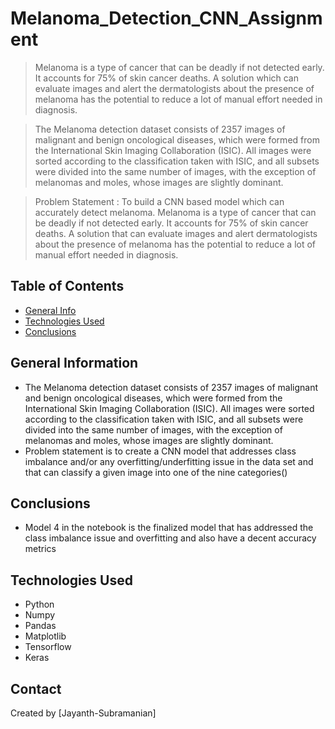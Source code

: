 # Melanoma_Detection_CNN_Assignment
>  Melanoma is a type of cancer that can be deadly if not detected early. It accounts for 75% of skin cancer deaths. A solution which can evaluate images and alert the dermatologists about the presence of melanoma has the potential to reduce a lot of manual effort needed in diagnosis.

>  The Melanoma detection dataset consists of 2357 images of malignant and benign oncological diseases, which were formed from the International Skin Imaging Collaboration (ISIC). All images were sorted according to the classification taken with ISIC, and all subsets were divided into the same number of images, with the exception of melanomas and moles, whose images are slightly dominant.

> Problem Statement : To build a CNN based model which can accurately detect melanoma. Melanoma is a type of cancer that can be deadly if not detected early. It accounts for 75% of skin cancer deaths. A solution that can evaluate images and alert dermatologists about the presence of melanoma has the potential to reduce a lot of manual effort needed in diagnosis.

## Table of Contents
* [General Info](#general-information)
* [Technologies Used](#technologies-used)
* [Conclusions](#conclusions)

<!-- You can include any other section that is pertinent to your problem -->

## General Information
- The Melanoma detection dataset consists of 2357 images of malignant and benign oncological diseases, which were formed from the International Skin Imaging Collaboration (ISIC). All images were sorted according to the classification taken with ISIC, and all subsets were divided into the same number of images, with the exception of melanomas and moles, whose images are slightly dominant.
-  Problem statement is to create a CNN model that addresses class imbalance and/or any overfitting/underfitting issue in the data set and that can classify a given image into one of the nine categories()

## Conclusions
- Model 4 in the notebook is the finalized model that has addressed the class imbalance issue and overfitting and also have a decent accuracy metrics

## Technologies Used
- Python
- Numpy
- Pandas
- Matplotlib
- Tensorflow
- Keras

## Contact
Created by [Jayanth-Subramanian]
